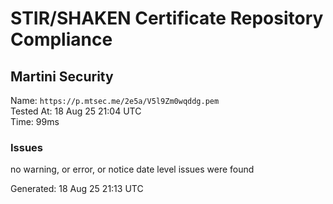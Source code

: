 # STIR/SHAKEN Certificate Repository Compliance

## Martini Security

Name: `https://p.mtsec.me/2e5a/V5l9Zm0wqddg.pem`\
Tested At: 18 Aug 25 21:04 UTC\
Time: 99ms

### Issues

no warning, or error, or notice date level issues were found

Generated: 18 Aug 25 21:13 UTC